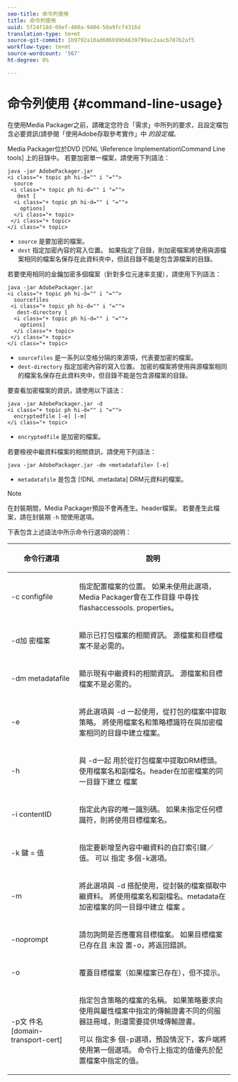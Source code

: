 ```yaml
---
seo-title: 命令列使用
title: 命令列使用
uuid: 5f24f18d-09ef-400a-9404-50a9fcf4316d
translation-type: tm+mt
source-git-commit: 1b9792a10ad606b99b6639799ac2aacb707b2af5
workflow-type: tm+mt
source-wordcount: '567'
ht-degree: 0%

---
```



# 命令列使用 {#command-line-usage}

在使用Media Packager之前，請確定您符合「需求」中所列的要求，且設定檔包含必要資訊(請參閱「使用Adobe存取參考實作」中 *的設定檔*。

Media Packager位於DVD [!DNL \Reference Implementation\Command Line tools] 上的目錄中。 若要加密單一檔案，請使用下列語法：

```
java -jar AdobePackager.jar  
<i class="+ topic ph hi-d="" i "="">
  source  
 <i class="+ topic ph hi-d="" i "="">
   dest [ 
  <i class="+ topic ph hi-d="" i "="">
    options] 
  </i class="+ topic> 
 </i class="+ topic> 
</i class="+ topic>
```

* `source` 是要加密的檔案。
* `dest` 指定加密內容的寫入位置。 如果指定了目錄，則加密檔案將使用與源檔案相同的檔案名保存在此資料夾中，但該目錄不能是包含源檔案的目錄。

若要使用相同的金鑰加密多個檔案（針對多位元速率支援），請使用下列語法：

```
java -jar AdobePackager.jar  
<i class="+ topic ph hi-d="" i "="">
  sourcefiles  
 <i class="+ topic ph hi-d="" i "="">
   dest-directory [ 
  <i class="+ topic ph hi-d="" i "="">
    options] 
  </i class="+ topic> 
 </i class="+ topic> 
</i class="+ topic>
```

* `sourcefiles` 是一系列以空格分隔的來源項，代表要加密的檔案。
* `dest-directory` 指定加密內容的寫入位置。 加密的檔案將使用與源檔案相同的檔案名保存在此資料夾中，但目錄不能是包含源檔案的目錄。

要查看加密檔案的資訊，請使用以下語法：

```
java -jar AdobePackager.jar -d  
<i class="+ topic ph hi-d="" i "="">
  encryptedfile [-e] [-m] 
</i class="+ topic>
```

* `encryptedfile` 是加密的檔案。

若要檢視中繼資料檔案的相關資訊，請使用下列語法：

```
java -jar AdobePackager.jar -dm <metadatafile> [-e]
```

* `metadatafile` 是包含 [!DNL .metadata] DRM元資料的檔案。

>[!NOTE]
>
>在封裝期間，Media Packager預設不會再產生。header檔案。 若要產生此檔案，請在封裝期 `-h` 間使用選項。

下表包含上述語法中所示命令行選項的說明：

<table frame="all" colsep="1" rowsep="1" class="+ topic/table adobe-d/table " id="table_wgz_spy_n4"> 
 <thead class="- topic/thead "> 
  <tr rowsep="1" class="- topic/row "> 
   <th colname="1" class="- topic/entry entry"> <p class="- topic/p ">命令行選項 </p> </th> 
   <th colname="2" class="- topic/entry entry"> <p class="- topic/p ">說明 </p> </th> 
  </tr> 
 </thead>
 <tbody class="- topic/tbody "> 
  <tr rowsep="1" class="- topic/row "> 
   <td colname="1" class="- topic/entry "> <p class="- topic/p ">-c <span class="+ topic/ph pr-d/codeph codeph"> configfile </span> </p> </td> 
   <td colname="2" class="- topic/entry "> <p class="- topic/p ">指定配置檔案的位置。 如果未使用此選項，Media Packager會在工作目錄 <span class="filepath"> 中尋找flashaccessools. </span> properties。 </p> </td> 
  </tr> 
  <tr rowsep="1" class="- topic/row "> 
   <td colname="1" class="- topic/entry "> <p class="- topic/p ">-d加 <span class="+ topic/ph pr-d/codeph codeph"> 密檔案 </span> </p> </td> 
   <td colname="2" class="- topic/entry "> <p class="- topic/p ">顯示已打包檔案的相關資訊。 源檔案和目標檔案不是必需的。 </p> </td> 
  </tr> 
  <tr rowsep="1" class="- topic/row "> 
   <td colname="1" class="- topic/entry "> <p class="- topic/p ">-dm <span class="+ topic/ph pr-d/codeph codeph"> metadatafile </span> </p> </td> 
   <td colname="2" class="- topic/entry "> <p class="- topic/p ">顯示現有中繼資料的相關資訊。 源檔案和目標檔案不是必需的。 </p> </td> 
  </tr> 
  <tr rowsep="1" class="- topic/row "> 
   <td colname="1" class="- topic/entry "> <p class="- topic/p ">-e </p> </td> 
   <td colname="2" class="- topic/entry "> <p class="- topic/p ">將此選項與 <span class="codeph"> -d </span> 一起使用，從打包的檔案中提取策略。 將使用檔案名和策略標識符在與加密檔案相同的目錄中建立檔案。 </p> </td> 
  </tr> 
  <tr rowsep="1" class="- topic/row "> 
   <td colname="1" class="- topic/entry "> <p class="- topic/p ">-h </p> </td> 
   <td colname="2" class="- topic/entry "> <p class="- topic/p ">與 <span class="codeph"> -d一起 </span> 用於從打包檔案中提取DRM標頭。 使用檔案名和副檔名。header在加密檔案的同一目錄下建立 <span class="filepath"> 檔案 </span> </p> </td> 
  </tr> 
  <tr rowsep="1" class="- topic/row "> 
   <td colname="1" class="- topic/entry "> <p class="- topic/p ">-i <span class="+ topic/ph pr-d/codeph codeph"> contentID </span> </p> </td> 
   <td colname="2" class="- topic/entry "> <p class="- topic/p ">指定此內容的唯一識別碼。 如果未指定任何標識符，則將使用目標檔案名。 </p> </td> 
  </tr> 
  <tr rowsep="1" class="- topic/row "> 
   <td colname="1" class="- topic/entry "> <p class="- topic/p ">-k <span class="+ topic/ph pr-d/codeph codeph"> 鍵 </span>= <span class="+ topic/ph pr-d/codeph codeph"> 值 </span> </p> </td> 
   <td colname="2" class="- topic/entry "> <p class="- topic/p ">指定要新增至內容中繼資料的自訂索引鍵／值。 可以 <span class="codeph"> 指定 </span> 多個-k選項。 </p> </td> 
  </tr> 
  <tr rowsep="1" class="- topic/row "> 
   <td colname="1" class="- topic/entry "> <p class="- topic/p ">-m </p> </td> 
   <td colname="2" class="- topic/entry "> <p class="- topic/p ">將此選項與 <span class="codeph"> -d </span> 搭配使用，從封裝的檔案擷取中繼資料。 將使用檔案名和副檔名。metadata在加密檔案的同一目錄中建立 <span class="codeph"> 檔案 </span>。 </p> </td> 
  </tr> 
  <tr rowsep="1" class="- topic/row "> 
   <td colname="1" class="- topic/entry "> <p class="- topic/p ">-noprompt </p> </td> 
   <td colname="2" class="- topic/entry "> <p class="- topic/p ">請勿詢問是否應覆寫目標檔案。 如果目標檔案已存在且 <span class="codeph"> 未設 </span> 置-o，將返回錯誤。 </p> </td> 
  </tr> 
  <tr rowsep="1" class="- topic/row "> 
   <td colname="1" class="- topic/entry "> <p class="- topic/p ">-o </p> </td> 
   <td colname="2" class="- topic/entry "> <p class="- topic/p ">覆蓋目標檔案（如果檔案已存在），但不提示。 </p> </td> 
  </tr> 
  <tr rowsep="0" class="- topic/row "> 
   <td colname="1" class="- topic/entry "> <p class="- topic/p ">-p文 <span class="+ topic/ph pr-d/codeph codeph"> 件名[domain-transport-cert] </span> </p> </td> 
   <td colname="2" class="- topic/entry "> <p class="- topic/p ">指定包含策略的檔案的名稱。 如果策略要求向使用與屬性檔案中指定的傳輸證書不同的伺服器註冊域，則還需要提供域傳輸證書。 </p> <p class="- topic/p ">可以 <span class="codeph"> 指定多 </span> 個-p選項，預設情況下，客戶端將使用第一個選項。 命令行上指定的值優先於配置檔案中指定的值。 </p> </td> 
  </tr> 
 </tbody> 
</table>

